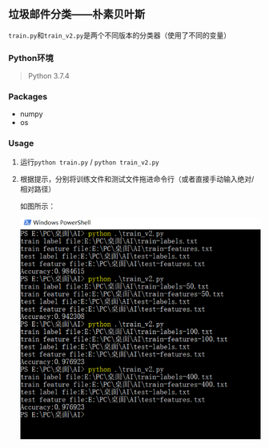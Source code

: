 ## 垃圾邮件分类——朴素贝叶斯

`train.py`和`train_v2.py`是两个不同版本的分类器（使用了不同的变量）

### Python环境

> Python 3.7.4

### Packages

- numpy
- os

### Usage

1. 运行`python train.py` / `python train_v2.py`

2. 根据提示，分别将训练文件和测试文件拖进命令行（或者直接手动输入绝对/相对路径）

   如图所示：

   ![example](https://raw.githubusercontent.com/wywwwwei/AIHomework/master/HW1/pics/result_v2.PNG)